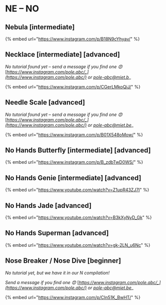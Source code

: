 # NE – NO

## Nebula \[intermediate]

{% embed url="https://www.instagram.com/p/B18N9cYhyav/" %}

## Necklace \[intermediate] \[advanced]

_No tutorial found yet – send a message if you find one 😍_ [_https://www.instagram.com/pole.abc/_](https://www.instagram.com/pole.abc/) _or_ [_pole-abc@miet.b_](mailto:pole-abc@miet.be)__

{% embed url="https://www.instagram.com/p/CGerLMkoQiJ/" %}

## Needle Scale \[advanced]

_No tutorial found yet – send a message if you find one 😍_ [_https://www.instagram.com/pole.abc/_](https://www.instagram.com/pole.abc/) _or_ [_pole-abc@miet.be_](mailto:pole-abc@miet.be)__

{% embed url="https://www.instagram.com/p/B01X548oMow/" %}

## No Hands Butterfly \[intermediate] \[advanced]

{% embed url="https://www.instagram.com/p/B_zdbTwD0WS/" %}

## No Hands Genie \[intermediate] \[advanced]

{% embed url="https://www.youtube.com/watch?v=Z1upR43ZJ7I" %}

## No Hands Jade \[advanced]

{% embed url="https://www.youtube.com/watch?v=B3kXyNyD_Gk" %}

## No Hands Superman \[advanced]

{% embed url="https://www.youtube.com/watch?v=gk-2LN_u6Nc" %}

## Nose Breaker / Nose Dive \[beginner]

_No tutorial yet, but we have it in our N compilation!_

_Send a message if you find one 😍_ [_https://www.instagram.com/pole.abc/_](https://www.instagram.com/pole.abc/) _or_ [_pole-abc@miet.be_](mailto:pole-abc@miet.be)__

{% embed url="https://www.instagram.com/p/CIn51K_BwHT/" %}

